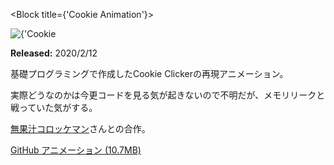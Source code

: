 <Block title={'Cookie Animation'}>
<div className={styles.hero_image}>
<Image
src={'works/cookie-animation'}
width={200}
height={300}
objectFit={'cover'}
alt={'Cookie Animationの画像'}
/>
</div>
<Keywords keywords={[
'C programming'
]}/>
<p>
<b>Released:</b> 2020/2/12
</p>
<p>
基礎プログラミングで作成したCookie Clickerの再現アニメーション。
</p>
<p>
実際どうなのかは今更コードを見る気が起きないので不明だが、メモリリークと戦っていた気がする。
</p>
<p>
<a href="https://twitter.com/croute_pillow" target="_blank"
rel="noopener noreferrer">無果汁コロッケマン</a>さんとの合作。
</p>
<p className={'link-area'}>
<a
href="https://github.com/TrpFrog/CookieAnimation"
target="_blank"
rel="noopener noreferrer">
GitHub
</a>
<a
href="https://github.com/TrpFrog/CookieAnimation/blob/master/anim.gif"
target="_blank"
rel="noopener noreferrer">
アニメーション (10.7MB)
</a>
</p>
</Block>
